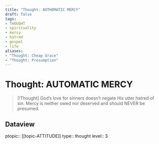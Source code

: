 ```yaml
---
title: "Thought: AUTHOMATIC MERCY"
draft: false
tags:
- THOUGHT
- spirituality
- mercy
- hatred
- gospel
- life
aliases:
- "Thought: Cheap Grace"
- "Thought: Presumption"
---
```

# Thought: AUTOMATIC MERCY
> [!Thought]
> God’s love for sinners doesn’t negate His utter hatred of sin. Mercy is neither owed nor deserved and should NEVER be presumed.

## Dataview
ptopic:: [[topic-ATTITUDE]]
type:: thought
level:: 3
